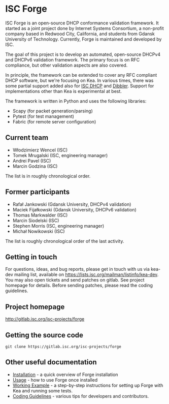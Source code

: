 ISC Forge
=========

ISC Forge is an open-source DHCP conformance validation framework. It started as a joint project
done by Internet Systems Consortium, a non-profit company based in Redwood City, California, and
students from Gdansk University of Technology. Currently, Forge is maintained and developed by ISC.

The goal of this project is to develop an automated, open-source DHCPv4 and DHCPv6 validation
framework. The primary focus is on RFC compliance, but other validation aspects are also covered.

In principle, the framework can be extended to cover any RFC compliant DHCP
software, but we're focusing on Kea. In various times, there was some partial
support added also for [ISC DHCP](https://gitlab.isc.org/isc-projects/dhcp) and
[Dibbler](https://klub.com.pl/dhcpv6/). Support for implementations other than
Kea is experimental at best.

The framework is written in Python and uses the following libraries:

- Scapy (for packet generation/parsing)
- Pytest (for test management)
- Fabric (for remote server configuration)

Current team
------------

- Włodzimierz Wencel (ISC)
- Tomek Mrugalski (ISC, engineering manager)
- Andrei Pavel (ISC)
- Marcin Godzina (ISC)

The list is in roughly chronological order.

Former participants
-------------------

- Rafał Jankowski (Gdansk University, DHCPv4 validation)
- Maciek Fijałkowski (Gdansk University, DHCPv6 validation)
- Thomas Markwalder (ISC)
- Marcin Siodelski (ISC)
- Stephen Morris (ISC, engineering manager)
- Michał Nowikowski (ISC)

The list is roughly chronological order of the last activity.

Getting in touch
----------------

For questions, ideas, and bug reports, please get in touch with us via kea-dev mailing list,
available on <https://lists.isc.org/mailman/listinfo/kea-dev>. You may also open tickets and send
patches on gitlab. See project homepage for details. Before sending patches, please read the coding
guidelines.

Project homepage
----------------

<http://gitlab.isc.org/isc-projects/forge>

Getting the source code
-----------------------

```shell
git clone https://gitlab.isc.org/isc-projects/forge
```

Other useful documentation
--------------------------

- [Installation](doc/install.md) - a quick overview of Forge installation
- [Usage](doc/usage.md) - how to use Forge once installed
- [Working Example](doc/example.md) - a step-by-step instructions for setting up Forge with Kea and
  running some tests.
- [Coding Guidelines](doc/coding-guidelines.md) - various tips for developers and contributors.
